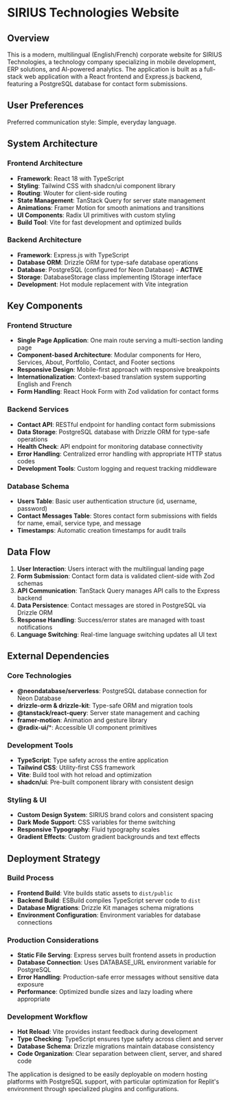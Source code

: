 # SIRIUS Technologies Website

## Overview

This is a modern, multilingual (English/French) corporate website for SIRIUS Technologies, a technology company specializing in mobile development, ERP solutions, and AI-powered analytics. The application is built as a full-stack web application with a React frontend and Express.js backend, featuring a PostgreSQL database for contact form submissions.

## User Preferences

Preferred communication style: Simple, everyday language.

## System Architecture

### Frontend Architecture
- **Framework**: React 18 with TypeScript
- **Styling**: Tailwind CSS with shadcn/ui component library
- **Routing**: Wouter for client-side routing
- **State Management**: TanStack Query for server state management
- **Animations**: Framer Motion for smooth animations and transitions
- **UI Components**: Radix UI primitives with custom styling
- **Build Tool**: Vite for fast development and optimized builds

### Backend Architecture
- **Framework**: Express.js with TypeScript
- **Database ORM**: Drizzle ORM for type-safe database operations
- **Database**: PostgreSQL (configured for Neon Database) - **ACTIVE**
- **Storage**: DatabaseStorage class implementing IStorage interface
- **Development**: Hot module replacement with Vite integration

## Key Components

### Frontend Structure
- **Single Page Application**: One main route serving a multi-section landing page
- **Component-based Architecture**: Modular components for Hero, Services, About, Portfolio, Contact, and Footer sections
- **Responsive Design**: Mobile-first approach with responsive breakpoints
- **Internationalization**: Context-based translation system supporting English and French
- **Form Handling**: React Hook Form with Zod validation for contact forms

### Backend Services
- **Contact API**: RESTful endpoint for handling contact form submissions
- **Data Storage**: PostgreSQL database with Drizzle ORM for type-safe operations
- **Health Check**: API endpoint for monitoring database connectivity
- **Error Handling**: Centralized error handling with appropriate HTTP status codes
- **Development Tools**: Custom logging and request tracking middleware

### Database Schema
- **Users Table**: Basic user authentication structure (id, username, password)
- **Contact Messages Table**: Stores contact form submissions with fields for name, email, service type, and message
- **Timestamps**: Automatic creation timestamps for audit trails

## Data Flow

1. **User Interaction**: Users interact with the multilingual landing page
2. **Form Submission**: Contact form data is validated client-side with Zod schemas
3. **API Communication**: TanStack Query manages API calls to the Express backend
4. **Data Persistence**: Contact messages are stored in PostgreSQL via Drizzle ORM
5. **Response Handling**: Success/error states are managed with toast notifications
6. **Language Switching**: Real-time language switching updates all UI text

## External Dependencies

### Core Technologies
- **@neondatabase/serverless**: PostgreSQL database connection for Neon Database
- **drizzle-orm & drizzle-kit**: Type-safe ORM and migration tools
- **@tanstack/react-query**: Server state management and caching
- **framer-motion**: Animation and gesture library
- **@radix-ui/***: Accessible UI component primitives

### Development Tools
- **TypeScript**: Type safety across the entire application
- **Tailwind CSS**: Utility-first CSS framework
- **Vite**: Build tool with hot reload and optimization
- **shadcn/ui**: Pre-built component library with consistent design

### Styling & UI
- **Custom Design System**: SIRIUS brand colors and consistent spacing
- **Dark Mode Support**: CSS variables for theme switching
- **Responsive Typography**: Fluid typography scales
- **Gradient Effects**: Custom gradient backgrounds and text effects

## Deployment Strategy

### Build Process
- **Frontend Build**: Vite builds static assets to `dist/public`
- **Backend Build**: ESBuild compiles TypeScript server code to `dist`
- **Database Migrations**: Drizzle Kit manages schema migrations
- **Environment Configuration**: Environment variables for database connections

### Production Considerations
- **Static File Serving**: Express serves built frontend assets in production
- **Database Connection**: Uses DATABASE_URL environment variable for PostgreSQL
- **Error Handling**: Production-safe error messages without sensitive data exposure
- **Performance**: Optimized bundle sizes and lazy loading where appropriate

### Development Workflow
- **Hot Reload**: Vite provides instant feedback during development
- **Type Checking**: TypeScript ensures type safety across client and server
- **Database Schema**: Drizzle migrations maintain database consistency
- **Code Organization**: Clear separation between client, server, and shared code

The application is designed to be easily deployable on modern hosting platforms with PostgreSQL support, with particular optimization for Replit's environment through specialized plugins and configurations.